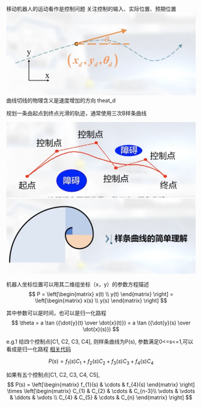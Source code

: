 移动机器人的运动看作是控制问题
关注控制的输入、实际位置、预期位置
![alt text](../../image/image.png)
曲线切线的物理含义是速度增加的方向 theat_d

规划一条由起点到终点光滑的轨迹，通常使用三次B样条曲线

![alt text](../../image/image-1.png)
![alt text](../../image/image-2.png)

机器人坐标位置可以用其二维组坐标（x，y）的参数方程描述
$$ 
    P = \left[\begin{matrix} x(t) \\ y(t) \end{matrix} \right] 
      = \left[\begin{matrix} x(s) \\ y(s) \end{matrix} \right] 
$$

其中参数可以是时间，也可以是归一化路程
$$
    \theta = a \tan ({\dot{y}(t) \over \dot{x}(t)})
           = a \tan ({\dot{y}(s) \over \dot{x}(s)})
$$

e.g.1 给四个控制点[C1, C2, C3, C4], 则样条曲线为P(s), 参数满足0<=s<=1,可以看成是归一化路程 [相关代码](eg1.m)

$$
    P(s) = f_{1}(s)C_{1} + f_{2}(s)C_{2} + f_{3}(s)C_{3} + f_{4}(s)C_{4}
$$

如果有五个控制点[C1, C2, C3, C4, C5],
$$
    P(s) = \left[\begin{matrix} f_{1}(s) & \cdots & f_{4}(s) \end{matrix} \right] 
            \times 
            \left[\begin{matrix} 
            C_{1}  & C_{2}  & \cdots & C_{n-3}\\ 
            \vdots & \vdots & \ddots & \vdots \\
            C_{4}     & C_{5}     & \cdots & C_{n}
            \end{matrix} 
            \right]
$$
